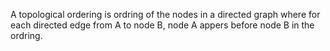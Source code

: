 A topological ordering is ordring of the nodes in a directed graph where for each directed edge from A to node B, node A appers
before node B in the ordring.
